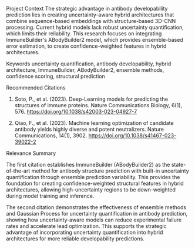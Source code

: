 Project Context
The strategic advantage in antibody developability prediction lies in creating uncertainty-aware hybrid architectures that combine sequence-based embeddings with structure-based 3D-CNN processing. Current hybrid models lack robust uncertainty quantification, which limits their reliability. This research focuses on integrating ImmuneBuilder's ABodyBuilder2 model, which provides ensemble-based error estimation, to create confidence-weighted features in hybrid architectures.

Keywords
uncertainty quantification, antibody developability, hybrid architecture, ImmuneBuilder, ABodyBuilder2, ensemble methods, confidence scoring, structural prediction

Recommended Citations

1. Soto, P., et al. (2023). Deep-Learning models for predicting the structures of immune proteins. Nature Communications Biology, 6(1), 576. https://doi.org/10.1038/s42003-023-04927-7

2. Qiao, F., et al. (2023). Machine learning optimization of candidate antibody yields highly diverse and potent neutralizers. Nature Communications, 14(1), 3902. https://doi.org/10.1038/s41467-023-39022-2

Relevance Summary

The first citation establishes ImmuneBuilder (ABodyBuilder2) as the state-of-the-art method for antibody structure prediction with built-in uncertainty quantification through ensemble prediction variability. This provides the foundation for creating confidence-weighted structural features in hybrid architectures, allowing high-uncertainty regions to be down-weighted during model training and inference.

The second citation demonstrates the effectiveness of ensemble methods and Gaussian Process for uncertainty quantification in antibody prediction, showing how uncertainty-aware models can reduce experimental failure rates and accelerate lead optimization. This supports the strategic advantage of incorporating uncertainty quantification into hybrid architectures for more reliable developability predictions.